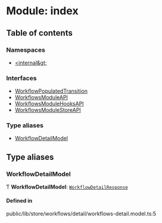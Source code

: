 # Module: index

## Table of contents

### Namespaces

- [&lt;internal\&gt;](../wiki/index.%3Cinternal%3E)

### Interfaces

- [WorkflowPopulatedTransition](../wiki/index.WorkflowPopulatedTransition)
- [WorkflowsModuleAPI](../wiki/index.WorkflowsModuleAPI)
- [WorkflowsModuleHooksAPI](../wiki/index.WorkflowsModuleHooksAPI)
- [WorkflowsModuleStoreAPI](../wiki/index.WorkflowsModuleStoreAPI)

### Type aliases

- [WorkflowDetailModel](../wiki/index#workflowdetailmodel-1)

## Type aliases

### WorkflowDetailModel

Ƭ **WorkflowDetailModel**: [`WorkflowDetailResponse`](../wiki/index.%3Cinternal%3E#workflowdetailresponse-1)

#### Defined in

public/lib/store/workflows/detail/workflows-detail.model.ts:5
